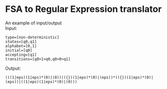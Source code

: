 # FSA to Regular Expression translator
An example of input/output  
Input:
```
type=[non-deterministic]
states=[q0,q1] 
alphabet=[0,1]
initial=[q0]
accepting=[q1]
transitions=[q0>1>q0,q0>0>q1]
```
Output:
```
(((1|eps)(1|eps)*(0)|(0))(({})(1|eps)*(0)|(eps))*(({})(1|eps)*(0)|(eps))|((1|eps)(1|eps)*(0)|(0)))
```
